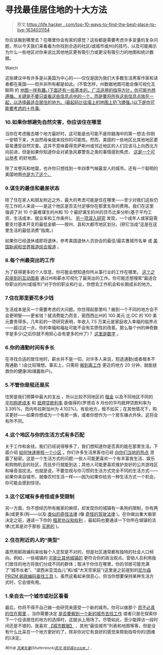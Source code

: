 # 寻找最佳居住地的十大方法

> 原文:[https://life hacker . com/top-10-ways-to-find-the-best-place-to-live-1634031154](https://lifehacker.com/top-10-ways-to-find-the-best-place-to-live-1634031154)

你应该搬到哪里去？在哪里你会有家的感觉？这些都是需要考虑许多变量的复杂问题，所以今天我们来看看为你找到合适的社区(或城市或州)的技巧，以及可能揭示为什么一些地区对你来说比其他地区更有吸引力或更没有吸引力的地图和统计数据。

Watch

这些建议中有许多是以美国为中心的——仅仅是因为我们大多数生活黑客作家和读者都在美国——但并非所有都是如此。(不管怎样，州数据地图可能会像可视化互联网 的 [地图一样有趣。)下面还有一些基本的、广泛适用的指导方针，你可能也想遵循。关键是不要只查看这些信息点中的一个，而是要将所有这些信息点放在一起，以选择最适合居住的地方。(最起码比往墙上的地图上扔飞镖强。)以下是你可能要考虑的十件事:](https://lifehacker.com/the-internet-map-is-a-searchable-bubble-filled-visuali-5930072)

### 10.如果你想避免自然灾害，你应该住在哪里

当你在考虑搬去哪个地方最好时，这可能是也可能不是你脑海中的第一想法:你刚一安顿下来，大自然母亲就来找你的可能性。然而，美国的一些地区比其他地区更容易遭受自然灾害。这并不意味着得克萨斯州或邻近地区的人们应该马上向西北方向前进，但是如果你知道你会对紧急风暴警告之类的事情感到焦虑， [这是一个可以参考](http://lifehacker.com/where-you-should-live-if-you-want-to-avoid-a-natural-di-5797906) 的好地图。

除了龙卷风和地震，也许你只想找到一年四季气候最宜人的城市。还有一个聪明的美国地图[也是为了这个。](http://www.kellegous.com/j/2014/02/03/pleasant-places/)

### 9.谋生的最佳和最差状态

除了住在家人和朋友附近之外，最大的考虑可能是住在哪里——至少对我们这些仍在工作的人来说——是这个地区是否支付足够你在那里生存的费用。我们在这里 强调了对 10 个最难谋生的州和 10 个最好谋生的州的货币比率分析(基于平均工资、生活成本、就业率和工作条件)。 [另一项深入研究](https://lifehacker.com/your-living-wage-find-out-the-minimum-you-need-to-supp-1541333892) 发现，一个成年人或家庭需要支付基本开支的最低金额——按州、县和大都市地区划分。(把它当成“这是在这里生活的最低消费”指南。)

如果你已经退休或即将退休，参考美国退休人员协会的最佳/最实惠城市名单 或 [美国新闻和世界报道综合报道](http://money.usnews.com/money/retirement/best-places-to-retire) 。

### 8.每个州最突出的工作

为了获得更多的个人信息，你可能会想知道你所从事行业的工作在哪里。 [这个之前提到的互动图表](http://lifehacker.com/this-interactive-chart-shows-the-most-prominent-jobs-by-1603001285) 通过州和薪水可视化了最突出的工作。你可能还想搜索“最适合你职业的州(或城市)”对于你的职业和行业，你想去工作机会和长期成长的地方。

### 7.住在那里要花多少钱

生活成本是另一个需要考虑的大问题。你住得起那里吗？搬到一个不同的地方会不会更明智——更省钱？就消费能力而言，密西西比州的 100 美元 比 DC 的 100 美元要贵得多。几年前的一项研究表明，年收入 7.5 万美元是家庭收入幸福的临界点——超过这一点，你的幸福和福祉可能不会有实质性的改善。那么每个州的神奇数字是多少(之后你就不用担心会有更多的州了)？ [这里是数字](https://lifehacker.com/the-perfect-salary-for-happiness-by-state-1605278164) 。

### 6.你的通勤时间有多长

在寻找合适的居住地时，薪水并不是一切。对许多人来说，短途通勤(或者根本不用通勤！)会比较理想。事实上，只需将 [搬到离工作](http://lifehacker.com/long-commutes-are-sucking-the-life-out-of-you-shorteni-5908879) 更近的地方 20 分钟，就能拯救你的健康(和储蓄账户)。

### 5.不管你是租还是买

住房是我们预算中最大的支出 ，所以比较不同地区的 [租金](http://lifehacker.com/how-much-do-you-pay-for-rent-1617581747) 以及不同地区不同的 [平均购房成本](http://twocents.lifehacker.com/the-ideal-salary-you-need-to-buy-a-home-in-27-cities-1582928844) 和 [抵押贷款利率](http://twocents.lifehacker.com/the-states-with-the-cheapest-and-most-expensive-mortgag-1619721512) 是值得的(罗德岛 8 月份的平均抵押贷款利率为 3.395%，而内布拉斯加州为 4.102%)。有些地方，租不如买；在其他情况下，购买更好——如果你想成为一个有房一族，或者你想作为一个房东赚点外快，这将会有所不同。

### 4.这个地区与你的生活方式有多匹配

关于工作和金钱，我们已经说得够多了，我们想知道你是否真的能在那里生活。下面介绍 [如何快速审核一个小区](https://lifehacker.com/how-can-i-quickly-find-the-best-neighborhood-s-in-any-5909195) 。你们许多生活黑客也已经 [向你们当地的热点](http://lifehacker.com/what-is-your-statess-best-kept-secret-spot-1614181773) 泄露了秘密。这是一个生活方式的问题:一些人可能更喜欢一个有丰富夜生活、娱乐和购物机会的社区，而且步行就能到达；其他人可能更喜欢维护良好的公共游戏区和噪音滋扰法。也就是说，不要忽视与你习惯的生活方式完全不同的生活方式——如果你来自城市，就像农村生活一样——因为如果你给另一种生活方式一个机会，你可能会感到惊讶。

### 3.这个区域有多奇怪或多受限制

另一方面，你不想经历所有搬家的麻烦，却发现你的城镇有一条狗的限制，你有两条(或更多)狗——以及 [类似的奇怪法律](https://gizmodo.com/the-u-s-has-a-ton-of-bizarre-regional-laws-1448678982) (像 [奇怪的驾驶法律](http://lifehacker.com/what-are-the-weirdest-driving-laws-in-your-state-1184137197) )。在你做出重大搬家决定之前，通读一下你的 [租房协议和权利](http://lifehacker.com/how-to-avoid-getting-screwed-when-renting-an-apartment-5700982) ，最起码也要通读一下你所在城镇的法律(尤其是对于那些 [买房的](http://lifehacker.com/five-things-i-wish-i-had-known-before-i-bought-a-house-1152993672) )。

### 2.住在附近的人的“类型”

虽然用邮政编码来给每个人定型是不对的，但是社区通常都有独特的社会人口倾向。例如，一些城镇的 [可能比其他城镇的](https://lifehacker.com/learn-which-towns-are-a-match-for-your-political-belief-1610932182) 更符合你的政治观点。营销人员利用我们居住的地方将我们分成不同的群体；取决于你住在哪里，你的邻居可能充满了“城市长者”、“波西米亚混血儿”和/或“大天空家庭”(这里是之前提到的[尼尔森 PRIZM 邮政编码查找工具](http://www.claritas.com/MyBestSegments/Default.jsp?ID=20) )。虽然这看起来很恶心，但当你想要保持某种生活方式时，它会很有用。

### 1.亲自去一个城市或社区看看

最后，你将不得不自己做一些研究来感受一个新的城市。你可以做那个 [而不必真的住在那里](https://lifehacker.com/how-to-learn-all-about-a-new-city-without-leaving-your-511561572) 。当你需要决定 [是否要搬到一个新的城市去找工作](http://lifehacker.com/should-i-move-to-a-new-city-to-look-for-a-job-1588074995) 或者只是在探索你下一个应该居住的地方的选择时，这就派上用场了。尽管如此，至少能拜访一段时间还是不错的。我喜欢 [【城市数据】](http://www.city-data.com/) 、其他“最佳城市”列表和地图等等，但是没有什么比呆在一个地方更好的了，除非你对它有良好的感觉来帮助指导你的(困难的)决定。

*<small>照片由</small>* [*<small>完美矢量</small>*](http://www.shutterstock.com/pic.mhtml?id=100932412&src=id)*<small>(Shutterstock)</small>*[*<small>凯文·哈钦森</small>*](https://www.flickr.com/photos/hutchike/2145676)*<small></small>*<small>[*<small>尼古拉斯 _T</small>*](http://www.flickr.com/photos/nicholas_t/2543251931) <small>，<small></small></small></small>

<small></small>